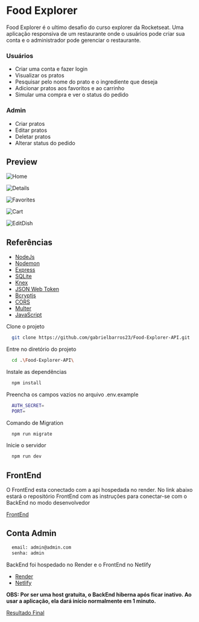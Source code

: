 
# Food Explorer

Food Explorer é o ultimo desafio do curso explorer da Rocketseat. Uma aplicação responsiva de um restaurante onde o usuários pode criar sua conta e o administrador pode gerenciar o restaurante. 
### Usuários

- Criar uma conta e fazer login
- Visualizar os pratos
- Pesquisar pelo nome do prato e o ingrediente que deseja
- Adicionar pratos aos favoritos e ao carrinho
- Simular uma compra e ver o status do pedido

### Admin

- Criar pratos
- Editar pratos
- Deletar pratos
- Alterar status do pedido

## Preview

![Home](https://user-images.githubusercontent.com/91755263/232932089-d96bed53-f011-479d-93c5-1539568ac722.png)

![Details](https://user-images.githubusercontent.com/91755263/224166260-7575de0e-7932-4e68-a756-d35de7d210ba.png)

![Favorites](https://user-images.githubusercontent.com/91755263/232931733-3dfd3270-3000-4e92-85ea-a8dbf9b301f5.png)

![Cart](https://user-images.githubusercontent.com/91755263/232933108-9e72e84e-097c-404c-a51b-e2551e4aff7c.png)

![EditDish](https://user-images.githubusercontent.com/91755263/232933545-93ae77df-f83a-4549-a294-1a1106434ecf.png)

## Referências

 - [NodeJs](https://nodejs.org/en/)
 - [Nodemon](https://nodemon.io/)
 - [Express](https://expressjs.com/) 
 - [SQLite](https://www.sqlite.org/index.html)
 - [Knex](https://knexjs.org/)
 - [JSON Web Token](https://www.npmjs.com/package/jsonwebtoken)
 - [Bcryptjs](https://www.npmjs.com/package/bcryptjs)
 - [CORS](https://www.npmjs.com/package/cors)
 - [Multer](https://www.npmjs.com/package/multer)
 - [JavaScript](https://developer.mozilla.org/pt-BR/docs/Web/JavaScript)

Clone o projeto

```bash
  git clone https://github.com/gabrielbarros23/Food-Explorer-API.git
```

Entre no diretório do projeto

```bash
  cd .\Food-Explorer-API\
```

Instale as dependências

```bash
  npm install
```

Preencha os campos vazios no arquivo .env.example

```bash
  AUTH_SECRET=
  PORT=
```

Comando de Migration

```bash
  npm run migrate
```

Inicie o servidor

```bash
  npm run dev
```                

## FrontEnd

O FrontEnd esta conectado com a api hospedada no render. No link abaixo estará o repositório FrontEnd com as instruções para conectar-se com o BackEnd no modo desenvolvedor 

[FrontEnd](https://github.com/gabrielbarros23/Food-Explorer-FrontEnd)


## Conta Admin

```bash
  email: admin@admin.com
  senha: admin
```

BackEnd foi hospedado no Render e o FrontEnd no Netlify

  - [Render](https://render.com)
  - [Netlify](https://www.netlify.com/)

**OBS: Por ser uma host gratuita, o BackEnd hiberna após ficar inativo. Ao usar a aplicação, ela dará início normalmente em 1 minuto.**

[Resultado Final](https://food-explorer1.netlify.app/)

